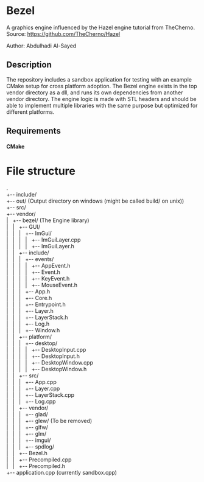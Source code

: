 ﻿# Bezel
A graphics engine influenced by the Hazel engine tutorial from TheCherno.
Source: https://github.com/TheCherno/Hazel

Author: Abdulhadi Al-Sayed

## Description
The repository includes a sandbox application for testing with an example CMake setup
for cross platform adoption. The Bezel engine exists in the top vendor directory as a dll,
and runs its own dependencies from another vendor directory.
The engine logic is made with STL headers and should be able to implement multiple libraries with the
same purpose but optimized for different platforms.

## Requirements  
#### CMake  

# File structure

.  
+-- include/  
+-- out/  (Output directory on windows (might be called build/ on unix))  
+-- src/  
+-- vendor/  
| ‎‏‏‎ ‎‏‏‎ +-- bezel/	(The Engine library)  
| ‎‏‏‎ ‎‏‏‎ | ‎‏‏‎ ‎‏‏‎ +-- GUI/  
| ‎‏‏‎ ‎‏‏‎ | ‎‏‏‎ ‎‏‏‎ | ‎‏‏‎ ‎‏‏‎ +-- ImGui/  
| ‎‏‏‎ ‎‏‏‎ | ‎‏‏‎ ‎‏‏‎ | ‎‏‏‎ ‎‏‏‎ | ‎‏‏‎ ‎‏‏‎ +-- ImGuiLayer.cpp  
| ‎‏‏‎ ‎‏‏‎ | ‎‏‏‎ ‎‏‏‎ | ‎‏‏‎ ‎‏‏‎ | ‎‏‏‎ ‎‏‏‎ +-- ImGuiLayer.h  
| ‎‏‏‎ ‎‏‏‎ | ‎‏‏‎ ‎‏‏‎ +-- include/  
| ‎‏‏‎ ‎‏‏‎ | ‎‏‏‎ ‎‏‏‎ | ‎‏‏‎ ‎‏‏‎ +-- events/  
| ‎‏‏‎ ‎‏‏‎ | ‎‏‏‎ ‎‏‏‎ | ‎‏‏‎ ‎‏‏‎ | ‎‏‏‎ ‎‏‏‎ +-- AppEvent.h  
| ‎‏‏‎ ‎‏‏‎ | ‎‏‏‎ ‎‏‏‎ | ‎‏‏‎ ‎‏‏‎ | ‎‏‏‎ ‎‏‏‎ +-- Event.h  
| ‎‏‏‎ ‎‏‏‎ | ‎‏‏‎ ‎‏‏‎ | ‎‏‏‎ ‎‏‏‎ | ‎‏‏‎ ‎‏‏‎ +-- KeyEvent.h  
| ‎‏‏‎ ‎‏‏‎ | ‎‏‏‎ ‎‏‏‎ | ‎‏‏‎ ‎‏‏‎ | ‎‏‏‎ ‎‏‏‎ +-- MouseEvent.h    
| ‎‏‏‎ ‎‏‏‎ | ‎‏‏‎ ‎‏‏‎ | ‎‏‏‎ ‎‏‏‎ +-- App.h  
| ‎‏‏‎ ‎‏‏‎ | ‎‏‏‎ ‎‏‏‎ | ‎‏‏‎ ‎‏‏‎ +-- Core.h  
| ‎‏‏‎ ‎‏‏‎ | ‎‏‏‎ ‎‏‏‎ | ‎‏‏‎ ‎‏‏‎ +-- Entrypoint.h  
| ‎‏‏‎ ‎‏‏‎ | ‎‏‏‎ ‎‏‏‎ | ‎‏‏‎ ‎‏‏‎ +-- Layer.h  
| ‎‏‏‎ ‎‏‏‎ | ‎‏‏‎ ‎‏‏‎ | ‎‏‏‎ ‎‏‏‎ +-- LayerStack.h  
| ‎‏‏‎ ‎‏‏‎ | ‎‏‏‎ ‎‏‏‎ | ‎‏‏‎ ‎‏‏‎ +-- Log.h  
| ‎‏‏‎ ‎‏‏‎ | ‎‏‏‎ ‎‏‏‎ | ‎‏‏‎ ‎‏‏‎ +-- Window.h  
| ‎‏‏‎ ‎‏‏‎ | ‎‏‏‎ ‎‏‏‎ +-- platform/  
| ‎‏‏‎ ‎‏‏‎ | ‎‏‏‎ ‎‏‏‎ | ‎‏‏‎ ‎‏‏‎ +-- desktop/  
| ‎‏‏‎ ‎‏‏‎ | ‎‏‏‎ ‎‏‏‎ | ‎‏‏‎ ‎‏‏‎ | ‎‏‏‎ ‎‏‏‎ +-- DesktopInput.cpp  
| ‎‏‏‎ ‎‏‏‎ | ‎‏‏‎ ‎‏‏‎ | ‎‏‏‎ ‎‏‏‎ | ‎‏‏‎ ‎‏‏‎ +-- DesktopInput.h  
| ‎‏‏‎ ‎‏‏‎ | ‎‏‏‎ ‎‏‏‎ | ‎‏‏‎ ‎‏‏‎ | ‎‏‏‎ ‎‏‏‎ +-- DesktopWindow.cpp  
| ‎‏‏‎ ‎‏‏‎ | ‎‏‏‎ ‎‏‏‎ | ‎‏‏‎ ‎‏‏‎ | ‎‏‏‎ ‎‏‏‎ +-- DesktopWindow.h  
| ‎‏‏‎ ‎‏‏‎ | ‎‏‏‎ ‎‏‏‎ +-- src/  
| ‎‏‏‎ ‎‏‏‎ | ‎‏‏‎ ‎‏‏‎ | ‎‏‏‎ ‎‏‏‎ +-- App.cpp  
| ‎‏‏‎ ‎‏‏‎ | ‎‏‏‎ ‎‏‏‎ | ‎‏‏‎ ‎‏‏‎ +-- Layer.cpp  
| ‎‏‏‎ ‎‏‏‎ | ‎‏‏‎ ‎‏‏‎ | ‎‏‏‎ ‎‏‏‎ +-- LayerStack.cpp  
| ‎‏‏‎ ‎‏‏‎ | ‎‏‏‎ ‎‏‏‎ | ‎‏‏‎ ‎‏‏‎ +-- Log.cpp  
| ‎‏‏‎ ‎‏‏‎ | ‎‏‏‎ ‎‏‏‎ +-- vendor/  
| ‎‏‏‎ ‎‏‏‎ | ‎‏‏‎ ‎‏‏‎ | ‎‏‏‎ ‎‏‏‎ +-- glad/  
| ‎‏‏‎ ‎‏‏‎ | ‎‏‏‎ ‎‏‏‎ | ‎‏‏‎ ‎‏‏‎ +-- glew/  (To be removed)  
| ‎‏‏‎ ‎‏‏‎ | ‎‏‏‎ ‎‏‏‎ | ‎‏‏‎ ‎‏‏‎ +-- glfw/  
| ‎‏‏‎ ‎‏‏‎ | ‎‏‏‎ ‎‏‏‎ | ‎‏‏‎ ‎‏‏‎ +-- glm/  
| ‎‏‏‎ ‎‏‏‎ | ‎‏‏‎ ‎‏‏‎ | ‎‏‏‎ ‎‏‏‎ +-- imgui/  
| ‎‏‏‎ ‎‏‏‎ | ‎‏‏‎ ‎‏‏‎ | ‎‏‏‎ ‎‏‏‎ +-- spdlog/  
| ‎‏‏‎ ‎‏‏‎ | ‎‏‏‎ ‎‏‏‎ +-- Bezel.h  
| ‎‏‏‎ ‎‏‏‎ | ‎‏‏‎ ‎‏‏‎ +-- Precompiled.cpp  
| ‎‏‏‎ ‎‏‏‎ | ‎‏‏‎ ‎‏‏‎ +-- Precompiled.h  
+-- application.cpp	(currently sandbox.cpp)  